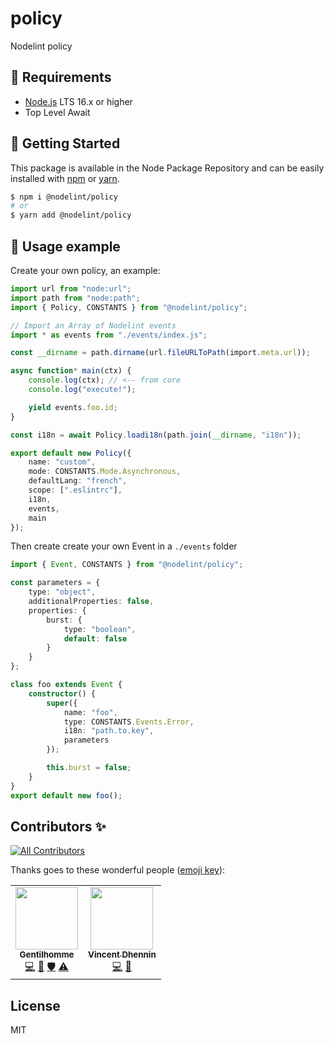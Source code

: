 # policy
Nodelint policy

## 🚧 Requirements

- [Node.js](https://nodejs.org/en/) LTS 16.x or higher
- Top Level Await

## 💃 Getting Started

This package is available in the Node Package Repository and can be easily installed with [npm](https://docs.npmjs.com/getting-started/what-is-npm) or [yarn](https://yarnpkg.com).

```bash
$ npm i @nodelint/policy
# or
$ yarn add @nodelint/policy
```

## 👀 Usage example

Create your own policy, an example:

```ts
import url from "node:url";
import path from "node:path";
import { Policy, CONSTANTS } from "@nodelint/policy";

// Import an Array of Nodelint events
import * as events from "./events/index.js";

const __dirname = path.dirname(url.fileURLToPath(import.meta.url));

async function* main(ctx) {
    console.log(ctx); // <-- from core
    console.log("execute!");

    yield events.foo.id;
}

const i18n = await Policy.loadi18n(path.join(__dirname, "i18n"));

export default new Policy({
    name: "custom",
    mode: CONSTANTS.Mode.Asynchronous,
    defaultLang: "french",
    scope: [".eslintrc"],
    i18n,
    events,
    main
});
```

Then create create your own Event in a `./events` folder

```ts
import { Event, CONSTANTS } from "@nodelint/policy";

const parameters = {
    type: "object",
    additionalProperties: false,
    properties: {
        burst: {
            type: "boolean",
            default: false
        }
    }
};

class foo extends Event {
    constructor() {
        super({
            name: "foo",
            type: CONSTANTS.Events.Error,
            i18n: "path.to.key",
            parameters
        });

        this.burst = false;
    }
}
export default new foo();
```

## Contributors ✨

<!-- ALL-CONTRIBUTORS-BADGE:START - Do not remove or modify this section -->
[![All Contributors](https://img.shields.io/badge/all_contributors-2-orange.svg?style=flat-square)](#contributors-)
<!-- ALL-CONTRIBUTORS-BADGE:END -->

Thanks goes to these wonderful people ([emoji key](https://allcontributors.org/docs/en/emoji-key)):

<!-- ALL-CONTRIBUTORS-LIST:START - Do not remove or modify this section -->
<!-- prettier-ignore-start -->
<!-- markdownlint-disable -->
<table>
  <tr>
    <td align="center"><a href="https://www.linkedin.com/in/thomas-gentilhomme/"><img src="https://avatars.githubusercontent.com/u/4438263?v=4?s=100" width="100px;" alt=""/><br /><sub><b>Gentilhomme</b></sub></a><br /><a href="https://github.com/Nodelint/policy/commits?author=fraxken" title="Code">💻</a> <a href="https://github.com/Nodelint/policy/commits?author=fraxken" title="Documentation">📖</a> <a href="#security-fraxken" title="Security">🛡️</a> <a href="https://github.com/Nodelint/policy/commits?author=fraxken" title="Tests">⚠️</a></td>
    <td align="center"><a href="https://github.com/Kawacrepe"><img src="https://avatars.githubusercontent.com/u/40260517?v=4?s=100" width="100px;" alt=""/><br /><sub><b>Vincent Dhennin</b></sub></a><br /><a href="https://github.com/Nodelint/policy/commits?author=Kawacrepe" title="Code">💻</a> <a href="https://github.com/Nodelint/policy/commits?author=Kawacrepe" title="Documentation">📖</a></td>
  </tr>
</table>

<!-- markdownlint-restore -->
<!-- prettier-ignore-end -->

<!-- ALL-CONTRIBUTORS-LIST:END -->

## License
MIT
